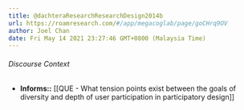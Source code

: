 ```yaml
---
title: @dachteraResearchResearchDesign2014b
url: https://roamresearch.com/#/app/megacoglab/page/goCHrq9OV
author: Joel Chan
date: Fri May 14 2021 23:27:46 GMT+0800 (Malaysia Time)
---
```




###### Discourse Context

- **Informs::** [[QUE - What tension points exist between the goals of diversity and depth of user participation in participatory design]]
